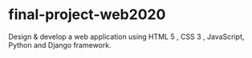 # final-project-web2020


Design & develop a web application using HTML 5 , CSS 3 , JavaScript,
Python and Django framework.
